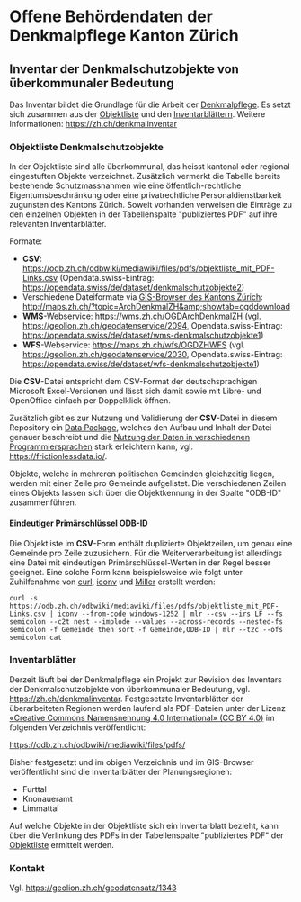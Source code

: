 # Offene Behördendaten der Denkmalpflege Kanton Zürich

## Inventar der Denkmalschutzobjekte von überkommunaler Bedeutung

Das Inventar bildet die Grundlage für die Arbeit der [Denkmalpflege](https://zh.ch/denkmalpflege). Es setzt sich zusammen aus der [Objektliste](#objektliste-denkmalschutzobjekte) und den [Inventarblättern](#inventarblätter). Weitere Informationen: https://zh.ch/denkmalinventar

### Objektliste Denkmalschutzobjekte

In der Objektliste sind alle überkommunal, das heisst kantonal oder regional eingestuften Objekte verzeichnet. Zusätzlich vermerkt die Tabelle bereits bestehende Schutzmassnahmen wie eine öffentlich-rechtliche Eigentumsbeschränkung oder eine privatrechtliche Personaldienstbarkeit zugunsten des Kantons Zürich. Soweit vorhanden verweisen die Einträge zu den einzelnen Objekten in der Tabellenspalte "publiziertes PDF" auf ihre relevanten Inventarblätter.

Formate:
* **CSV**: https://odb.zh.ch/odbwiki/mediawiki/files/pdfs/objektliste_mit_PDF-Links.csv (Opendata.swiss-Eintrag: https://opendata.swiss/de/dataset/denkmalschutzobjekte2)
* Verschiedene Dateiformate via [GIS-Browser des Kantons Zürich](https://maps.zh.ch): http://maps.zh.ch/?topic=ArchDenkmalZH&amp;showtab=ogddownload
* **WMS**-Webservice: https://wms.zh.ch/OGDArchDenkmalZH (vgl. https://geolion.zh.ch/geodatenservice/2094, Opendata.swiss-Eintrag: https://opendata.swiss/de/dataset/wms-denkmalschutzobjekte1)
 * **WFS**-Webservice: https://maps.zh.ch/wfs/OGDZHWFS (vgl. https://geolion.zh.ch/geodatenservice/2030, Opendata.swiss-Eintrag: https://opendata.swiss/de/dataset/wfs-denkmalschutzobjekte1)

Die **CSV**-Datei entspricht dem CSV-Format der deutschsprachigen Microsoft Excel-Versionen und lässt sich damit sowie mit Libre- und OpenOffice einfach per Doppelklick öffnen.

Zusätzlich gibt es zur Nutzung und Validierung der **CSV**-Datei in diesem Repository ein [Data Package](datapackage.json), welches den Aufbau und Inhalt der Datei genauer beschreibt und die [Nutzung der Daten in verschiedenen Programmiersprachen](https://frictionlessdata.io/tooling/libraries/#data-package) stark erleichtern kann, vgl. https://frictionlessdata.io/.

Objekte, welche in mehreren politischen Gemeinden gleichzeitig liegen, werden mit einer Zeile pro Gemeinde aufgelistet. Die verschiedenen Zeilen eines Objekts lassen sich über die Objektkennung in der Spalte "ODB-ID" zusammenführen.

#### Eindeutiger Primärschlüssel ODB-ID

Die Objektliste im **CSV**-Form enthält duplizierte Objektzeilen, um genau eine Gemeinde pro Zeile zuzusichern. Für die Weiterverarbeitung ist allerdings eine Datei mit eindeutigen Primärschlüssel-Werten in der Regel besser geeignet. Eine solche Form kann beispielsweise wie folgt unter Zuhilfenahme von [curl](https://github.com/curl/curl), [iconv](https://www.gnu.org/software/libiconv/) und [Miller](https://github.com/johnkerl/miller) erstellt werden:

```shell
curl -s https://odb.zh.ch/odbwiki/mediawiki/files/pdfs/objektliste_mit_PDF-Links.csv | iconv --from-code windows-1252 | mlr --csv --irs LF --fs semicolon --c2t nest --implode --values --across-records --nested-fs semicolon -f Gemeinde then sort -f Gemeinde,ODB-ID | mlr --t2c --ofs semicolon cat
```

### Inventarblätter

Derzeit läuft bei der Denkmalpflege ein Projekt zur Revision des Inventars der Denkmalschutzobjekte von überkommunaler Bedeutung, vgl. https://zh.ch/denkmalinventar. Festgesetzte Inventarblätter der überarbeiteten Regionen werden laufend als PDF-Dateien unter der Lizenz [«Creative Commons Namensnennung 4.0 International» (CC BY 4.0)](https://creativecommons.org/licenses/by/4.0/deed.de) im folgenden Verzeichnis veröffentlicht:

https://odb.zh.ch/odbwiki/mediawiki/files/pdfs/

Bisher festgesetzt und im obigen Verzeichnis und im GIS-Browser veröffentlicht sind die Inventarblätter der Planungsregionen:

* Furttal
* Knonaueramt
* Limmattal

Auf welche Objekte in der Objektliste sich ein Inventarblatt bezieht, kann über die Verlinkung des PDFs in der Tabellenspalte "publiziertes PDF"  der [Objektliste](#objektliste-denkmalschutzobjekte) ermittelt werden.

### Kontakt

Vgl. https://geolion.zh.ch/geodatensatz/1343

